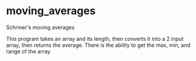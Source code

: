 moving_averages
===============

Schriner's moving averages

This program takes an array and its length,
then converts it into a 2 input array, then returns the average.
There is the ability to get the max, min, and range of the array.
